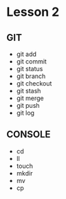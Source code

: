 Lesson 2
========

GIT
---

- git add
- git commit
- git status
- git branch
- git checkout
- git stash
- git merge
- git push
- git log

CONSOLE
-------

- cd
- ll
- touch
- mkdir
- mv
- cp